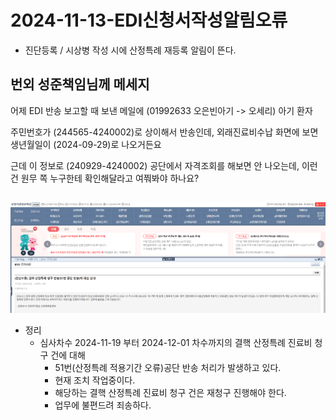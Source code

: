 


# 2024-11-13-EDI신청서작성알림오류
- 진단등록 / 시상병 작성 시에 산정특례 재등록 알림이 뜬다.





## 번외 성준책임님께 메세지
어제 EDI 반송 보고할 때 보낸 메일에
(01992633 오은빈아기 -> 오세리) 아기 환자

주민번호가 (244565-4240002)로 상이해서 반송인데,
외래진료비수납 화면에 보면 생년월일이 (2024-09-29)로 나오거든요

근데 이 정보로 (240929-4240002) 공단에서 자격조회를 해보면
안 나오는데, 이런 건 원무 쪽 누구한테 확인해달라고 여쭤봐야 하나요?



## 
![alt text](image.png)
- 정리
    - 심사차수 2024-11-19 부터 2024-12-01 차수까지의 결핵 산정특례 진료비 청구 건에 대해
        - 51번(산정특례 적용기간 오류)공단 반송 처리가 발생하고 있다.
        - 현재 조치 작업중이다.
        - 해당하는 결핵 산정특례 진료비 청구 건은 재청구 진행해야 한다.
        - 업무에 불편드려 죄송하다.